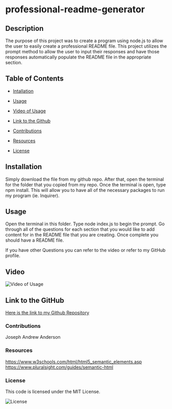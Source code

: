 # professional-readme-generator

## Description

The purpose of this project was to create a program using node.js to allow the user to easily create a professional README file. This project utilizes the prompt method to allow the user to input their responses and have those responses automatically populate the README file in the appropriate section.

## Table of Contents

- [Intallation](#installation)

- [Usage](#usage)

- [Video of Usage](#video)

- [Link to the Github](#link-to-the-github)

- [Contributions](#contributions)

- [Resources](#resources)

- [License](#license)

## Installation

Simply download the file from my github repo. After that, open the terminal for the folder that you copied from my repo. Once the terminal is open, type npm install. This will allow you to have all of the necessary packages to run my program (ie. Inquirer). 

## Usage

Open the terminal in this folder. Type node index.js to begin the prompt. Go through all of the questions for each section that you would like to add content for in the README file that you are creating. Once complete you should have a README file.

If you have other Questions you can refer to the video or refer to my GitHub profile.

## Video

![Video of Usage]()

## Link to the GitHub

[Here is the link to my Github Repository](https://github.com/jandrewanderson/professional-readme-generator)

### Contributions

Joseph Andrew Anderson

### Resources

https://www.w3schools.com/html/html5_semantic_elements.asp
https://www.pluralsight.com/guides/semantic-html

### License

This code is licensed under the MIT License.

![License](https://img.shields.io/badge/License-MIT-yellow.svg)